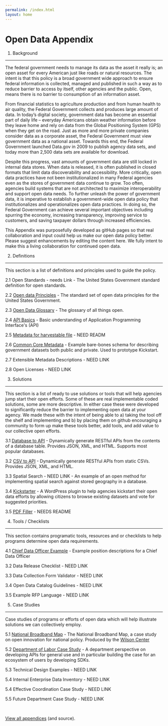 ```yaml
---
permalink: /index.html
layout: home
---
```



Open Data Appendix
==================


1. Background
-------------
The federal government needs to  manage its data as the asset it really is; an open asset for every American just like roads or natural resources. The intent is that this policy is a broad government wide approach to ensure federal information is collected, managed and published in such a way as to reduce barrier to access by itself, other agencies and the public.  Open, means there is no barrier to consumption of an information asset.  

From financial statistics to agriculture production and from human health to air quality, the Federal Government collects and produces large amount of data.  In today’s digital society, government data has become an essential part of daily life – everyday Americans obtain weather information before they leave home and rely on data from the Global Positioning System (GPS) when they get on the road.  Just as more and more private companies consider data as a corporate asset, the Federal Government must view government data as a national asset.  Towards this end, the Federal Government launched Data.gov in 2009 to publish agency data sets, and today more than 2,500 data sets are available for download.

Despite this progress, vast amounts of government data are still locked in internal data stores. When data is released, it is often published in closed formats that limit data discoverability and accessibility.  More critically, open data practices have not been institutionalized in many Federal agencies even as the stores of government data continue to grow.  Too often, agencies build systems that are not architected to maximize interoperability and support open data needs.  To further unleash the power of government data, it is imperative to establish a government-wide open data policy that institutionalizes and operationalizes open data practices.  In doing so, the Federal Government can achieve several important objectives including spurring the economy, increasing transparency, improving service to customers, and saving taxpayer dollars through increased efficiencies.

This Appendix was purposefully developed as gitHub pages so that real collaboration and input could help us make our open data policy better.  Please suggest enhancements by editing the content here.  We fully intent to make this a living collaboration for continued open data.

2. Definitions
---------------
This section is a list of definitions and principles used to guide the policy.

2.1 Open Standards - needs Link - The United States Government standard definition for open standards.

2.2 [Open data Principles](http://project-open-data.github.com/open-data-principles/) - The standard set of open data principles for the United States Government.

2.3 [Open Data Glossary](http://project-open-data.github.com/glossary/) - The glossary of all things open.	

2.4 [API Basics](http://project-open-data.github.com/api-basics/) - Basic understanding of Application Programming Interface's (API)

2.5 [Metadata for harvestable file](https://github.com/project-open-data/vocab.data.gov) - NEED READM

2.6 [Common Core Metadata](https://github.com/project-open-data/dataset-schema) - Example bare-bones schema for describing government datasets both public and private. Used to prototype Kickstart.

2.7 Extensible Metadata Descriptions - NEED LINK	

2.8 Open Licenses - NEED LINK
	

3. Solutions 
------------
This section is a list of ready to use solutions or tools that will help agencies jump start their open efforts.  Some of these are real implementable coded solutions, some are more descriptive.  In either case these were developed to significantly reduce the barrier to implementing open data at your agency.  We made these with the intent of being able to a) taking the tool off the shelf and implementing and b) by placing them on github encouraging a community to form up make these tools better, add tools, and add value to our collective open efforts.

3.1 [Database to API](https://github.com/project-open-data/db-to-api) - Dynamically generate RESTful APIs from the contents of a database table. Provides JSON, XML, and HTML. Supports most popular databases.

3.2 [CSV to API](https://github.com/project-open-data/csv-to-api) - Dynamically generate RESTful APIs from static CSVs. Provides JSON, XML, and HTML.

3.3 Spatial Search - NEED LINK - An example of an open method for implementing spatial search against stored geography in a database.

3.4 [Kickstarter](https://github.com/project-open-data/kickstart) - A WordPress plugin to help agencies kickstart their open data efforts by allowing citizens to browse existing datasets and vote for suggested priorities.

3.5 [PDF Filler](https://github.com/project-open-data/pdf-filler) - NEEDS README

4. Tools / Checklists
---------------------
This section contains programatic tools, resources and or checklists to help programs determine open data requirements.

4.1 [Chief Data Officer Example](http://project-open-data.github.com/cdo-description/) - Example position descriptions for a Chief Data Officer

3.2 Data Release Checklist - NEED LINK

3.3 Data Collection Form Validator - NEED LINK

3.4 Open Data Catalog Guidelines - NEED LINK

3.5 Example RFP Language - NEED LINK


5. Case Studies
---------------
Case studies of programs or efforts of open data which will help illustrate solutions we can collectively employ.

5.1 [National Broadband Map](http://www.wilsoncenter.org/sites/default/files/National%20Broadband%20Map%20Wilson%20Center%20Case%20Study.pdf) - The National Broadband Map, a case study on open innovation for national policy.  Produced by the [Wilson Center](http://www.wilsoncenter.org/)

5.2 [Department of Labor Case Study](http://project-open-data.github.com/Labor_OpenData_CaseStudy/) - A department perspective on developing APIs for general use and in particular building the case for an ecosystem of users by developing SDKs.

5.3 Technical Design Examples - NEED LINK

5.4 Internal Enterprise Data Inventory - NEED LINK

5.4 Effective Coordination Case Study - NEED LINK

5.5 Future Department Case Study - NEED LINK

<ul id="github-widget" data-type="repos" data-org="project-open-data" data-limit="100">&nbsp;</ul>

<a href="http://github.com/project-open-data/">View all appendices</a> (and source).